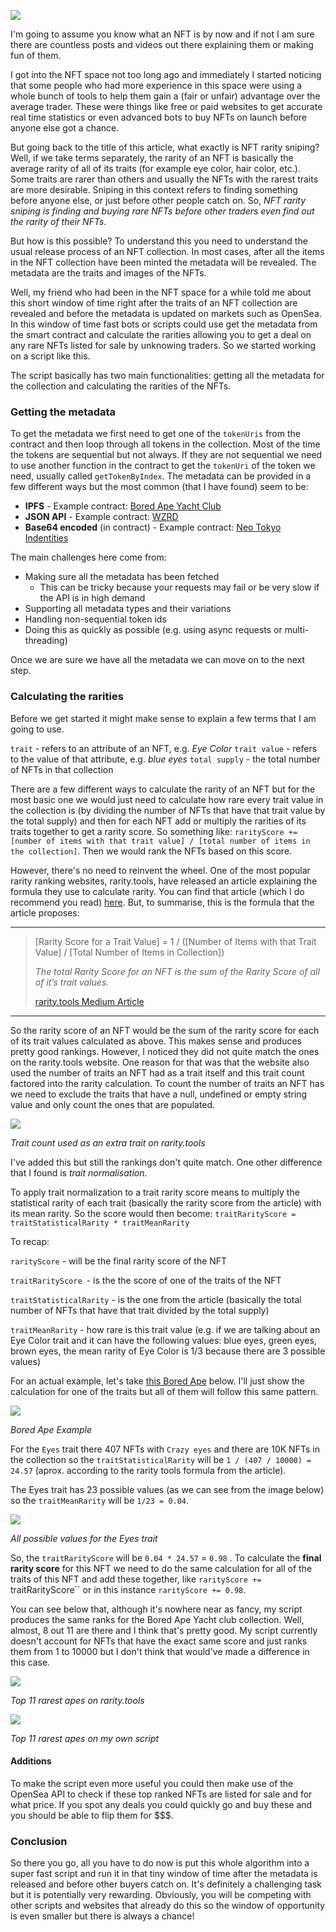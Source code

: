 ![](https://blog.raresdinu.ro/wp-content/uploads/2022/07/article-banner.jpg)

I\'m going to assume you know what an NFT is by now and if not I am sure there are countless posts and videos out there explaining them or making fun of them.

I got into the NFT space not too long ago and immediately I started noticing that some people who had more experience in this space were using a whole bunch of tools to help them gain a (fair or unfair) advantage over the average trader. These were things like free or paid websites to get accurate real time statistics or even advanced bots to buy NFTs on launch before anyone else got a chance.

But going back to the title of this article, what exactly is NFT rarity sniping? Well, if we take terms separately, the rarity of an NFT is basically the average rarity of all of its traits (for example eye color, hair color, etc.). Some traits are rarer than others and usually the NFTs with the rarest traits are more desirable. Sniping in this context refers to finding something before anyone else, or just before other people catch on. So, *NFT rarity sniping is finding and buying rare NFTs before other traders even find out the rarity of their NFTs*.

But how is this possible? To understand this you need to understand the usual release process of an NFT collection. In most cases, after all the items in the NFT collection have been minted the metadata will be revealed. The metadata are the traits and images of the NFTs.

Well, my friend who had been in the NFT space for a while told me about this short window of time right after the traits of an NFT collection are revealed and before the metadata is updated on markets such as OpenSea. In this window of time fast bots or scripts could use get the metadata from the smart contract and calculate the rarities allowing you to get a deal on any rare NFTs listed for sale by unknowing traders. So we started working on a script like this.

The script basically has two main functionalities: getting all the metadata for the collection and calculating the rarities of the NFTs.

### Getting the metadata

To get the metadata we first need to get one of the `tokenUris` from the contract and then loop through all tokens in the collection. Most of the time the tokens are sequential but not always. If they are not sequential we need to use another function in the contract to get the `tokenUri` of the token we need, usually called `getTokenByIndex`. The metadata can be provided in a few different ways but the most common (that I have found) seem to be:

- **IPFS** - Example contract: [Bored Ape Yacht Club](https://etherscan.io/address/0xbc4ca0eda7647a8ab7c2061c2e118a18a936f13d#readContract)
- **JSON API** - Example contract: [WZRD](https://etherscan.io/address/0xe5e771bc685c5a89710131919c616c361ff001c6#readContract)
- **Base64 encoded** (in contract) - Example contract: [Neo Tokyo Indentities](https://etherscan.io/address/0x86357a19e5537a8fba9a004e555713bc943a66c0#readContract)



The main challenges here come from:

- Making sure all the metadata has been fetched
  - This can be tricky because your requests may fail or be very slow if the API is in high demand
- Supporting all metadata types and their variations
- Handling non-sequential token ids
- Doing this as quickly as possible (e.g. using async requests or multi-threading)

Once we are sure we have all the metadata we can move on to the next step.

### Calculating the rarities

Before we get started it might make sense to explain a few terms that I am going to use.

`trait` - refers to an attribute of an NFT, e.g. *Eye Color*
`trait value` - refers to the value of that attribute, e.g. *blue eyes*
`total supply` - the total number of NFTs in that collection

There are a few different ways to calculate the rarity of an NFT but for the most basic one we would just need to calculate how rare every trait value in the collection is (by dividing the number of NFTs that have that trait value by the total supply) and then for each NFT add or multiply the rarities of its traits together to get a rarity score. So something like: `rarityScore += [number of items with that trait value] / [total number of items in the collection]`. Then we would rank the NFTs based on this score.

However, there\'s no need to reinvent the wheel. One of the most popular rarity ranking websites, rarity.tools, have released an article explaining the formula they use to calculate rarity. You can find that article (which I do recommend you read) [here](https://raritytools.medium.com/ranking-rarity-understanding-rarity-calculation-methods-86ceaeb9b98c). But, to summarise, this is the formula that the article proposes:

- - - - - -

> [Rarity Score for a Trait Value] = 1 / ([Number of Items with that Trait Value] / [Total Number of Items in Collection])
> 
> *The total Rarity Score for an NFT is the sum of the Rarity Score of all of it’s trait values.*
> 
> [rarity.tools Medium Article](https://raritytools.medium.com/ranking-rarity-understanding-rarity-calculation-methods-86ceaeb9b98c)

- - - - - -

So the rarity score of an NFT would be the sum of the rarity score for each of its trait values calculated as above. This makes sense and produces pretty good rankings. However, I noticed they did not quite match the ones on the rarity.tools website. One reason for that was that the website also used the number of traits an NFT had as a trait itself and this trait count factored into the rarity calculation. To count the number of traits an NFT has we need to exclude the traits that have a null, undefined or empty string value and only count the ones that are populated.

![](https://blog.raresdinu.ro/wp-content/uploads/2022/07/Screenshot-2022-07-04-222154.png)

*Trait count used as an extra trait on rarity.tools*

I\'ve added this but still the rankings don\'t quite match. One other difference that I found is *trait normalisation*.

To apply trait normalization to a trait rarity score means to multiply the statistical rarity of each trait (basically the rarity score from the article) with its mean rarity. So the score would then become: `traitRarityScore = traitStatisticalRarity * traitMeanRarity`

To recap:

`rarityScore` - will be the final rarity score of the NFT

`traitRarityScore `- is the the score of one of the traits of the NFT

`traitStatisticalRarity` - is the one from the article (basically the total number of NFTs that have that trait divided by the total supply)

`traitMeanRarity` - how rare is this trait value (e.g. if we are talking about an Eye Color trait and it can have the following values: blue eyes, green eyes, brown eyes, the mean rarity of Eye Color is 1/3 because there are 3 possible values)

For an actual example, let\'s take [this Bored Ape](https://rarity.tools/boredapeyachtclub/view/3953) below. I\'ll just show the calculation for one of the traits but all of them will follow this same pattern.

![](https://blog.raresdinu.ro/wp-content/uploads/2022/07/Screenshot-2022-07-04-222615.png)

*Bored Ape Example*

For the `Eyes` trait there 407 NFTs with `Crazy eyes` and there are 10K NFTs in the collection so the `traitStatisticalRarity` will be `1 / (407 / 10000) = 24.57` (aprox. according to the rarity tools formula from the article).

The Eyes trait has 23 possible values (as we can see from the image below) so the `traitMeanRarity` will be `1/23 = 0.04`.

![](https://blog.raresdinu.ro/wp-content/uploads/2022/07/Screenshot-2022-07-04-222751.png)

*All possible values for the Eyes trait*

So, the `traitRarityScore` will be `0.04 * 24.57` = `0.98` . To calculate the **final rarity score** for this NFT we need to do the same calculation for all of the traits of this NFT and add these together, like `rarityScore += `traitRarityScore`` or in this instance `rarityScore += 0.98`.

You can see below that, although it\'s nowhere near as fancy, my script produces the same ranks for the Bored Ape Yacht club collection. Well, almost, 8 out 11 are there and I think that\'s pretty good. My script currently doesn\'t account for NFTs that have the exact same score and just ranks them from 1 to 10000 but I don\'t think that would\'ve made a difference in this case.

![](https://blog.raresdinu.ro/wp-content/uploads/2022/07/Screenshot-2022-07-04-223535-1024x157.png)

*Top 11 rarest apes on rarity.tools*

![](https://blog.raresdinu.ro/wp-content/uploads/2022/07/Screenshot-2022-07-04-223939.png)

*Top 11 rarest apes on my own script*

#### Additions

To make the script even more useful you could then make use of the OpenSea API to check if these top ranked NFTs are listed for sale and for what price. If you spot any deals you could quickly go and buy these and you should be able to flip them for $$$.

### Conclusion

So there you go, all you have to do now is put this whole algorithm into a super fast script and run it in that tiny window of time after the metadata is released and before other buyers catch on. It\'s definitely a challenging task but it is potentially very rewarding. Obviously, you will be competing with other scripts and websites that already do this so the window of opportunity is even smaller but there is always a chance!
